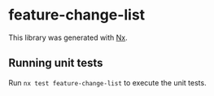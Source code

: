 # feature-change-list

This library was generated with [Nx](https://nx.dev).

## Running unit tests

Run `nx test feature-change-list` to execute the unit tests.
